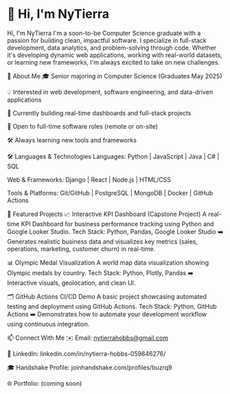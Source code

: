 # 👋 Hi, I'm NyTierra

Hi, I'm NyTierra
I'm a soon-to-be Computer Science graduate with a passion for building clean, impactful software. I specialize in full-stack development, data analytics, and problem-solving through code. Whether it's developing dynamic web applications, working with real-world datasets, or learning new frameworks, I'm always excited to take on new challenges.

🚀 About Me
🎓 Senior majoring in Computer Science (Graduates May 2025)

💡 Interested in web development, software engineering, and data-driven applications

🧩 Currently building real-time dashboards and full-stack projects

📍 Open to full-time software roles (remote or on-site)

🛠️ Always learning new tools and frameworks

🛠️ Languages & Technologies
Languages:
Python | JavaScript | Java | C# | SQL

Web & Frameworks:
Django | React | Node.js | HTML/CSS

Tools & Platforms:
Git/GitHub | PostgreSQL | MongoDB | Docker | GitHub Actions

🌟 Featured Projects
📈 Interactive KPI Dashboard (Capstone Project)
A real-time KPI Dashboard for business performance tracking using Python and Google Looker Studio.
Tech Stack: Python, Pandas, Google Looker Studio
➡️ Generates realistic business data and visualizes key metrics (sales, operations, marketing, customer churn) in real-time.

📊 Olympic Medal Visualization
A world map data visualization showing Olympic medals by country.
Tech Stack: Python, Plotly, Pandas
➡️ Interactive visuals, geolocation, and clean UI.

🗂️ GitHub Actions CI/CD Demo
A basic project showcasing automated testing and deployment using GitHub Actions.
Tech Stack: Python, GitHub Actions
➡️ Demonstrates how to automate your development workflow using continuous integration.


📫 Connect With Me
✉️ Email: nytierrahobbs@gmail.com

💼 LinkedIn: linkedin.com/in/nytierra-hobbs-059846276/

🎓 Handshake Profile: joinhandshake.com/profiles/buzrq9

🌐 Portfolio: (coming soon)

